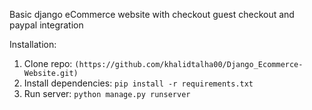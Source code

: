 Basic django eCommerce website with checkout guest checkout and paypal integration

Installation:

1. Clone repo: `(https://github.com/khalidtalha00/Django_Ecommerce-Website.git)`
2. Install dependencies: `pip install -r requirements.txt`
3. Run server: `python manage.py runserver`

